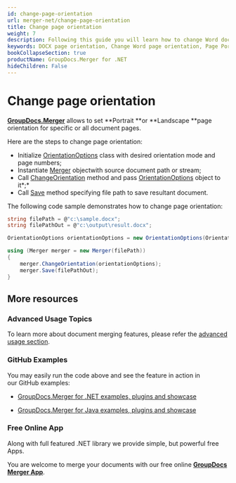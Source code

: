 ```yaml
---
id: change-page-orientation
url: merger-net/change-page-orientation
title: Change page orientation
weight: 7
description: Following this guide you will learn how to change Word document page orientation to Portrait or Landscape using GroupDocs.Merger for .NET.
keywords: DOCX page orientation, Change Word page orientation, Page Portrait orientation, Page Landscape orientation, 
bookCollapseSection: true
productName: GroupDocs.Merger for .NET
hideChildren: False
---
```


# Change page orientation

**[GroupDocs.Merger](https://products.groupdocs.com/merger/net)** allows to set **Portrait **or **Landscape **page orientation for specific or all document pages.

Here are the steps to change page orientation:

*   Initialize [OrientationOptions](https://apireference.groupdocs.com/net/merger/groupdocs.merger.domain.options/orientationoptions) class with desired orientation mode and page numbers;
*   Instantiate [Merger](https://apireference.groupdocs.com/net/merger/groupdocs.merger/merger) objectwith source document path or stream;
*   Call [ChangeOrientation](https://apireference.groupdocs.com/net/merger/groupdocs.merger/merger/methods/changeorientation) method and pass [OrientationOptions](https://apireference.groupdocs.com/net/merger/groupdocs.merger.domain.options/orientationoptions) object to it*;*
*   Call [Save](https://apireference.groupdocs.com/net/merger/groupdocs.merger.merger/save/methods/1) method specifying file path to save resultant document.

The following code sample demonstrates how to change page orientation:

```csharp
string filePath = @"c:\sample.docx";
string filePathOut = @"c:\output\result.docx";

OrientationOptions orientationOptions = new OrientationOptions(OrientationMode.Landscape, new int[] { 3, 4 });

using (Merger merger = new Merger(filePath))
{
    merger.ChangeOrientation(orientationOptions);
    merger.Save(filePathOut);
}
```

## More resources

### Advanced Usage Topics 

To learn more about document merging features, please refer the [advanced usage section](Advanced%2Busage.html).

### GitHub Examples 

You may easily run the code above and see the feature in action in our GitHub examples:

*   [GroupDocs.Merger for .NET examples, plugins and showcase](https://github.com/groupdocs-merger/GroupDocs.Merger-for-.NET)
    
*   [GroupDocs.Merger for Java examples, plugins and showcase](https://github.com/groupdocs-merger/GroupDocs.Merger-for-Java)
    

### Free Online App 

Along with full featured .NET library we provide simple, but powerful free Apps.

You are welcome to merge your documents with our free online **[GroupDocs Merger App](https://products.groupdocs.app/merger)**.
